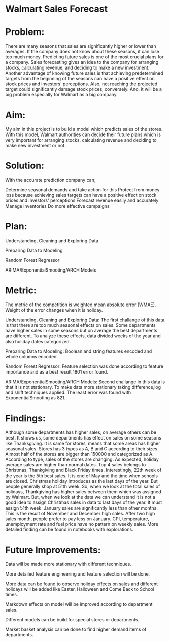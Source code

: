 
# Walmart Sales Forecast

# Problem:
There are many seasons that sales are significantly higher or lower than averages. If the company does not know about these seasons, it can lose too much money. Predicting future sales is one of the most crucial plans for a company. Sales forecasting gives an idea to the company for arranging stocks, calculating revenue, and deciding to make a new investment. Another advantage of knowing future sales is that achieving predetermined targets from the beginning of the seasons can have a positive effect on stock prices and investors' perceptions. Also, not reaching the projected target could significantly damage stock prices, conversely. And, it will be a big problem especially for Walmart as a big company.

 # Aim:
My aim in this project is to build a model which predicts sales of the stores. With this model, Walmart authorities can decide their future plans which is very important for arranging stocks, calculating revenue and deciding to make new investment or not.

# Solution:
With the accurate prediction company can;

Determine seasonal demands and take action for this
Protect from money loss because achieving sales targets can have a positive effect on stock prices and investors' perceptions
Forecast revenue easily and accurately
Manage inventories
Do more effective campaigns
 # Plan:
Understanding, Cleaning and Exploring Data

Preparing Data to Modeling

Random Forest Regressor

ARIMA/ExponentialSmooting/ARCH Models

# Metric:
The metric of the competition is weighted mean absolute error (WMAE). Weight of the error changes when it is holiday.

Understanding, Cleaning and Exploring Data: The first challange of this data is that there are too much seasonal effects on sales. Some departments have higher sales in some seasons but on average the best departments are different. To analyze these effects, data divided weeks of the year and also holiday dates categorized.

Preparing Data to Modeling: Boolean and string features encoded and whole columns encoded.

Random Forest Regressor: Feature selection was done according to feature importance and as a best result 1801 error found.

ARIMA/ExponentialSmooting/ARCH Models: Second challange in this data is that it is not stationary. To make data more stationary taking difference,log and shift techniques applied. The least error was found with ExponentialSmooting as 821.

# Findings:
Although some departments has higher sales, on average others can be best. It shows us, some departments has effect on sales on some seasons like Thanksgiving.
It is same for stores, means that some areas has higher seasonal sales.
Stores has 3 types as A, B and C according to their sizes. Almost half of the stores are bigger than 150000 and categorized as A. According to type, sales of the stores are changing.
As expected, holiday average sales are higher than normal dates.
Top 4 sales belongs to Christmas, Thankgiving and Black Friday times. Interestingly, 22th week of the year is the 5th best sales. It is end of May and the time when schools are closed.
Christmas holiday introduces as the last days of the year. But people generally shop at 51th week. So, when we look at the total sales of holidays, Thankgiving has higher sales between them which was assigned by Walmart. But, when we look at the data we can understand it is not a good idea to assign Christmas sales in data to last days of the year. It must assign 51th week.
January sales are significantly less than other months. This is the result of November and December high sales. After two high sales month, people prefer to pay less on January.
CPI, temperature, unemployment rate and fuel price have no pattern on weekly sales.
More detailed finding can be found in notebooks with explorations.

 # Future Improvements:
Data will be made more stationary with different techniques.

More detailed feature engineering and feature selection will be done.

More data can be found to observe holiday effects on sales and different holidays will be added like Easter, Halloween and Come Back to School times.

Markdown effects on model will be improved according to department sales.

Different models can be build for special stores or departments.

Market basket analysis can be done to find higher demand items of departments.
